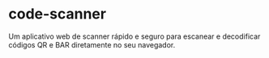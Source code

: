 # code-scanner
Um aplicativo web de scanner rápido e seguro para escanear e decodificar códigos QR e BAR diretamente no seu navegador.
